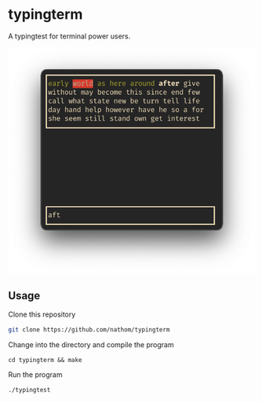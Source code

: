 # typingterm

A typingtest for terminal power users.

![screenshot](demo/demo1.png)

## Usage

Clone this repository

```bash
git clone https://github.com/nathom/typingterm
```

Change into the directory and compile the program

```
cd typingterm && make
```

Run the program

```
./typingtest
```

